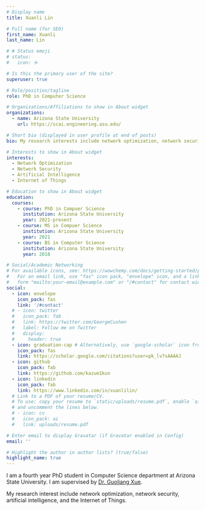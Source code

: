 ```yaml
---
# Display name
title: Xuanli Lin

# Full name (for SEO)
first_name: Xuanli
last_name: Lin

# # Status emoji
# status:
#   icon: ☕️

# Is this the primary user of the site?
superuser: true

# Role/position/tagline
role: PhD in Computer Science

# Organizations/Affiliations to show in About widget
organizations:
  - name: Arizona State University
    url: https://scai.engineering.asu.edu/

# Short bio (displayed in user profile at end of posts)
bio: My research interests include network optimization, network security, artificial intelligence, and the Internet of Things.

# Interests to show in About widget
interests:
  - Network Optimization
  - Network Security
  - Artificial Intelligence
  - Internet of Things

# Education to show in About widget
education:
  courses:
    - course: PhD in Compuer Science
      institution: Arizona State University
      year: 2021-present
    - course: MS in Compuer Science
      institution: Arizona State University
      year: 2021
    - course: BS in Computer Science
      institution: Arizona State University
      year: 2018

# Social/Academic Networking
# For available icons, see: https://wowchemy.com/docs/getting-started/page-builder/#icons
#   For an email link, use "fas" icon pack, "envelope" icon, and a link in the
#   form "mailto:your-email@example.com" or "/#contact" for contact widget.
social:
  - icon: envelope
    icon_pack: fas
    link: '/#contact'
  # - icon: twitter
  #   icon_pack: fab
  #   link: https://twitter.com/GeorgeCushen
  #   label: Follow me on Twitter
  #   display:
  #     header: true
  - icon: graduation-cap # Alternatively, use `google-scholar` icon from `ai` icon pack
    icon_pack: fas
    link: https://scholar.google.com/citations?user=pk_lv7sAAAAJ
  - icon: github
    icon_pack: fab
    link: https://github.com/kazum1kun
  - icon: linkedin
    icon_pack: fab
    link: https://www.linkedin.com/in/xuanlilin/
  # Link to a PDF of your resume/CV.
  # To use: copy your resume to `static/uploads/resume.pdf`, enable `ai` icons in `params.yaml`,
  # and uncomment the lines below.
  # - icon: cv
  #   icon_pack: ai
  #   link: uploads/resume.pdf

# Enter email to display Gravatar (if Gravatar enabled in Config)
email: ''

# Highlight the author in author lists? (true/false)
highlight_name: true
---
```


I am a fourth year PhD student in Computer Science department at Arizona State University. I am supervised by [Dr. Guoliang Xue](https://www.public.asu.edu/~gxue1/).

My research interest include network optimization, network security, artificial intelligence, and the Internet of Things.
<!-- {style="text-align: justify;"} -->
